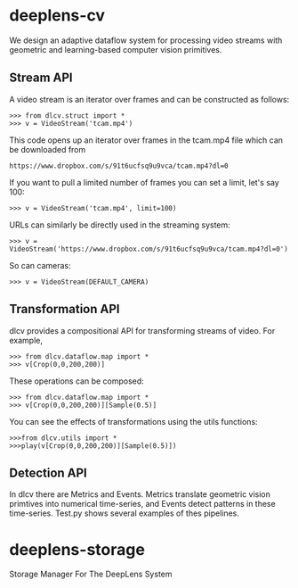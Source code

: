 # deeplens-cv
We design an adaptive dataflow system for processing video streams with geometric and learning-based computer vision primitives.

## Stream API
A video stream is an iterator over frames and can be constructed as follows:
```
>>> from dlcv.struct import *
>>> v = VideoStream('tcam.mp4')
```
This code opens up an iterator over frames in the tcam.mp4 file which can be downloaded from
```
https://www.dropbox.com/s/91t6ucfsq9u9vca/tcam.mp4?dl=0
```
If you want to pull a limited number of frames you can set a limit, let's say 100:
```
>>> v = VideoStream('tcam.mp4', limit=100)
```
URLs can similarly be directly used in the streaming system:
```
>>> v = VideoStream('https://www.dropbox.com/s/91t6ucfsq9u9vca/tcam.mp4?dl=0')
```
So can cameras:
```
>>> v = VideoStream(DEFAULT_CAMERA)
```

## Transformation API
dlcv provides a compositional API for transforming streams of video. For example, 
```
>>> from dlcv.dataflow.map import *
>>> v[Crop(0,0,200,200)] 
```
These operations can be composed:
```
>>> from dlcv.dataflow.map import *
>>> v[Crop(0,0,200,200)][Sample(0.5)]
```
You can see the effects of transformations using the utils functions:
```
>>>from dlcv.utils import *
>>>play(v[Crop(0,0,200,200)][Sample(0.5)])
```

## Detection API
In dlcv there are Metrics and Events. Metrics translate geometric
vision primtives into numerical time-series, and Events detect patterns
in these time-series. Test.py shows several examples of thes pipelines.



# deeplens-storage
Storage Manager For The DeepLens System
